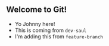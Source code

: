 ## Welcome to Git!

- Yo Johnny here!
- This is coming from `dev-saul`
- I'm adding this from `feature-branch`
